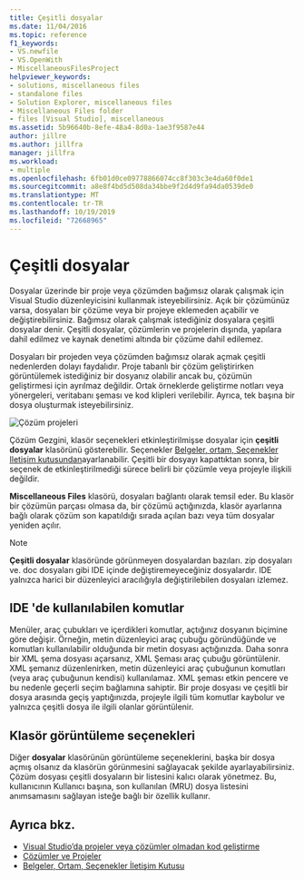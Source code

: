 ```yaml
---
title: Çeşitli dosyalar
ms.date: 11/04/2016
ms.topic: reference
f1_keywords:
- VS.newfile
- VS.OpenWith
- MiscellaneousFilesProject
helpviewer_keywords:
- solutions, miscellaneous files
- standalone files
- Solution Explorer, miscellaneous files
- Miscellaneous Files folder
- files [Visual Studio], miscellaneous
ms.assetid: 5b96640b-8efe-48a4-8d0a-1ae3f9587e44
author: jillre
ms.author: jillfra
manager: jillfra
ms.workload:
- multiple
ms.openlocfilehash: 6fb01d0ce09778866074cc8f303c3e4da60f0de1
ms.sourcegitcommit: a8e8f4bd5d508da34bbe9f2d4d9fa94da0539de0
ms.translationtype: MT
ms.contentlocale: tr-TR
ms.lasthandoff: 10/19/2019
ms.locfileid: "72668965"
---
```

# <a name="miscellaneous-files"></a>Çeşitli dosyalar

Dosyalar üzerinde bir proje veya çözümden bağımsız olarak çalışmak için Visual Studio düzenleyicisini kullanmak isteyebilirsiniz. Açık bir çözümünüz varsa, dosyaları bir çözüme veya bir projeye eklemeden açabilir ve değiştirebilirsiniz. Bağımsız olarak çalışmak istediğiniz dosyalara çeşitli dosyalar denir. Çeşitli dosyalar, çözümlerin ve projelerin dışında, yapılara dahil edilmez ve kaynak denetimi altında bir çözüme dahil edilemez.

Dosyaları bir projeden veya çözümden bağımsız olarak açmak çeşitli nedenlerden dolayı faydalıdır. Proje tabanlı bir çözüm geliştirirken görüntülemek istediğiniz bir dosyanız olabilir ancak bu, çözümün geliştirmesi için ayrılmaz değildir. Ortak örneklerde geliştirme notları veya yönergeleri, veritabanı şeması ve kod klipleri verilebilir. Ayrıca, tek başına bir dosya oluşturmak isteyebilirsiniz.

![Çözüm projeleri](../../ide/reference/media/projects_solutions_misc.gif)

Çözüm Gezgini, klasör seçenekleri etkinleştirilmişse dosyalar için **çeşitli dosyalar** klasörünü gösterebilir. Seçenekler [Belgeler, ortam, Seçenekler Iletişim kutusundan](../../ide/reference/documents-environment-options-dialog-box.md)ayarlanabilir. Çeşitli bir dosyayı kapattıktan sonra, bir seçenek de etkinleştirilmediği sürece belirli bir çözümle veya projeyle ilişkili değildir.

**Miscellaneous Files** klasörü, dosyaları bağlantı olarak temsil eder. Bu klasör bir çözümün parçası olmasa da, bir çözümü açtığınızda, klasör ayarlarına bağlı olarak çözüm son kapatıldığı sırada açılan bazı veya tüm dosyalar yeniden açılır.

> [!NOTE]
> **Çeşitli dosyalar** klasöründe görünmeyen dosyalardan bazıları. zip dosyaları ve. doc dosyaları gibi IDE içinde değiştiremeyeceğiniz dosyalardır. IDE yalnızca harici bir düzenleyici aracılığıyla değiştirilebilen dosyaları izlemez.

## <a name="commands-available-in-the-ide"></a>IDE 'de kullanılabilen komutlar

Menüler, araç çubukları ve içerdikleri komutlar, açtığınız dosyanın biçimine göre değişir. Örneğin, metin düzenleyici araç çubuğu göründüğünde ve komutları kullanılabilir olduğunda bir metin dosyası açtığınızda. Daha sonra bir XML şema dosyası açarsanız, XML Şeması araç çubuğu görüntülenir. XML şemanız düzenlenirken, metin düzenleyici araç çubuğunun komutları (veya araç çubuğunun kendisi) kullanılamaz. XML şeması etkin pencere ve bu nedenle geçerli seçim bağlamına sahiptir. Bir proje dosyası ve çeşitli bir dosya arasında geçiş yaptığınızda, projeyle ilgili tüm komutlar kaybolur ve yalnızca çeşitli dosya ile ilgili olanlar görüntülenir.

## <a name="folder-display-options"></a>Klasör görüntüleme seçenekleri

Diğer **dosyalar** klasörünün görüntüleme seçeneklerini, başka bir dosya açmış olsanız da klasörün görünmesini sağlayacak şekilde ayarlayabilirsiniz. Çözüm dosyası çeşitli dosyaların bir listesini kalıcı olarak yönetmez. Bu, kullanıcının Kullanıcı başına, son kullanılan (MRU) dosya listesini anımsamasını sağlayan isteğe bağlı bir özellik kullanır.

## <a name="see-also"></a>Ayrıca bkz.

- [Visual Studio’da projeler veya çözümler olmadan kod geliştirme](../develop-code-in-visual-studio-without-projects-or-solutions.md)
- [Çözümler ve Projeler](../../ide/solutions-and-projects-in-visual-studio.md)
- [Belgeler, Ortam, Seçenekler İletişim Kutusu](../../ide/reference/documents-environment-options-dialog-box.md)